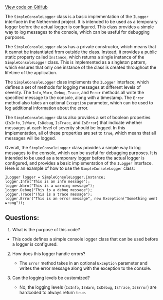 [View code on GitHub](https://github.com/nethermindeth/nethermind/Nethermind.Logging/SimpleConsoleLogger.cs)

The `SimpleConsoleLogger` class is a basic implementation of the `ILogger` interface in the Nethermind project. It is intended to be used as a temporary logger before the actual logger is configured. This class provides a simple way to log messages to the console, which can be useful for debugging purposes.

The `SimpleConsoleLogger` class has a private constructor, which means that it cannot be instantiated from outside the class. Instead, it provides a public static property called `Instance`, which returns a single instance of the `SimpleConsoleLogger` class. This is implemented as a singleton pattern, which ensures that only one instance of the class is created throughout the lifetime of the application.

The `SimpleConsoleLogger` class implements the `ILogger` interface, which defines a set of methods for logging messages at different levels of severity. The `Info`, `Warn`, `Debug`, `Trace`, and `Error` methods all write the specified message to the console, along with a timestamp. The `Error` method also takes an optional `Exception` parameter, which can be used to log additional information about the error.

The `SimpleConsoleLogger` class also provides a set of boolean properties (`IsInfo`, `IsWarn`, `IsDebug`, `IsTrace`, and `IsError`) that indicate whether messages at each level of severity should be logged. In this implementation, all of these properties are set to `true`, which means that all messages will be logged.

Overall, the `SimpleConsoleLogger` class provides a simple way to log messages to the console, which can be useful for debugging purposes. It is intended to be used as a temporary logger before the actual logger is configured, and provides a basic implementation of the `ILogger` interface. Here is an example of how to use the `SimpleConsoleLogger` class:

```
ILogger logger = SimpleConsoleLogger.Instance;
logger.Info("This is an info message");
logger.Warn("This is a warning message");
logger.Debug("This is a debug message");
logger.Trace("This is a trace message");
logger.Error("This is an error message", new Exception("Something went wrong"));
```
## Questions: 
 1. What is the purpose of this code?
   - This code defines a simple console logger class that can be used before a logger is configured.

2. How does this logger handle errors?
   - The `Error` method takes in an optional `Exception` parameter and writes the error message along with the exception to the console.

3. Can the logging levels be customized?
   - No, the logging levels (`IsInfo`, `IsWarn`, `IsDebug`, `IsTrace`, `IsError`) are hardcoded to always return `true`.